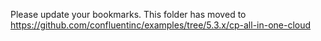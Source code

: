 Please update your bookmarks.  This folder has moved to https://github.com/confluentinc/examples/tree/5.3.x/cp-all-in-one-cloud
